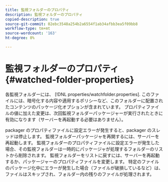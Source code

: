 ```yaml
---
title: 監視フォルダーのプロパティ
description: 監視フォルダーのプロパティ
copied-description: true
source-git-commit: 02ebc3548a254b2a6554f1ab34afbb3ea5f09bb8
workflow-type: tm+mt
source-wordcount: '163'
ht-degree: 0%

---
```


# 監視フォルダーのプロパティ {#watched-folder-properties}

各監視フォルダーには、 [!DNL properties/watchfolder.properties]. このファイルには、暗号化する内容や適用するポリシーなど、このフォルダーに配置されたコンテンツのパッケージ化オプションが含まれています。 プロパティファイルの値に加えた変更は、次回監視フォルダーパッケージャーが実行されたときに有効になります（サーバーを再起動する必要はありません）。

packager のプロパティファイルに設定エラーが発生すると、packager のスレッドは停止します。 監視フォルダーパッケージャを再開するには、サーバーを再起動します。 監視フォルダーのプロパティファイルに設定エラーが発生した場合、その監視フォルダーは一時的にパッケージャが処理するフォルダーのリストから削除されます。 監視フォルダーをリストに戻すには、サーバーを再起動するか、パッケージャーのプロパティファイルを変更します。 特定のファイルのパッケージ化中にエラーが発生した場合（ファイルが破損しているなど）は、ファイルはスキップされ、フォルダー内の残りのファイルが処理されます。
